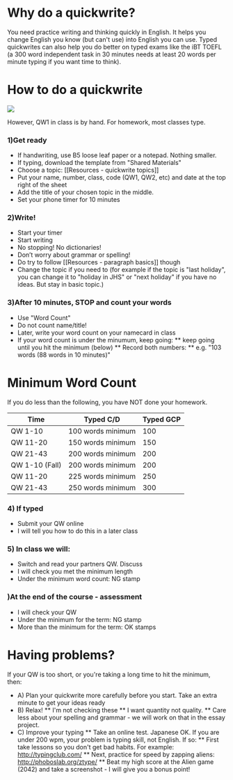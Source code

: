 # Why do a quickwrite?
You need practice writing and thinking quickly in English.
It helps you change English you know (but can't use) into English you can use. Typed quickwrites can also help you do better on typed exams like the iBT TOEFL (a 300 word independent task in 30 minutes needs at least 20 words per minute typing if you want time to think).


# How to do a quickwrite
<img src="https://openclipart.org/download/104017/chronometre.svg" />

However, QW1 in class is by hand. For homework, most classes type.

### 1)Get ready
* If handwriting, use B5 loose leaf paper or a notepad. Nothing smaller.
* If typing, download the template from "Shared Materials"
* Choose a topic: [[Resources - quickwrite topics]]
* Put your name, number, class, code (QW1, QW2, etc) and date at the top right of the sheet
* Add the title of your chosen topic in the middle.
* Set your phone timer for 10 minutes

### 2)Write!
* Start your timer
* Start writing
* No stopping! No dictionaries!
* Don’t worry about grammar or spelling!
* Do try to follow [[Resources - paragraph basics]] though
* Change the topic if you need to (for example if the topic is "last holiday", you can change it to "holiday in JHS" or "next holiday" if you have no ideas. But stay in basic topic.)

### 3)After 10 minutes, STOP and count your words
* Use "Word Count"
* Do not count name/title!
* Later, write your word count on your namecard in class
* If your word count is under the minumum, keep going:
** keep going until you hit the minimum (below)
** Record both numbers:
** e.g. "103 words (88 words in 10 minutes)"

# Minimum Word Count
If you do less than the following, you have NOT done your homework.

Time            		|Typed C/D			|Typed GCP
--------------------	|------------------ |---------
QW 1-10         		|100 words minimum	|100
QW 11-20        		|150 words minimum	|150
QW 21-43        		|200 words minimum	|200
QW 1-10 (Fall)  		|200 words minimum	|200
QW 11-20        		|225 words minimum	|250
QW 21-43        		|250 words minimum	|300




### 4) If typed
* Submit your QW online
* I will tell you how to do this in a later class

### 5) In class we will:
* Switch and read your partners QW. Discuss
* I will check you met the minimum length
* Under the minimum word count: <red>NG</red> stamp

### )At the end of the course - assessment
* I will check your QW
* Under the minimum for the term: <red>NG</red> stamp
* More than the minimum for the term: <green>OK</green> stamps

# Having problems?
If your QW is too short, or you're taking a long time to hit the minimum, then:
* A) Plan your quickwrite more carefully before you start. Take an extra minute to get your ideas ready
* B) Relax!
** I'm not checking these
** I want quantity not quality.
** Care less about your spelling and grammar - we will work on that in the essay project.
* C) Improve your typing
** Take an online test. Japanese OK. If you are under 200 wpm, your problem is typing skill, not English. If so:
** First take lessons so you don't get bad habits. For example: http://typingclub.com/
** Next, practice for speed by zapping aliens: http://phoboslab.org/ztype/
** Beat my high score at the Alien game (2042) and take a screenshot - I will give you a bonus point!





